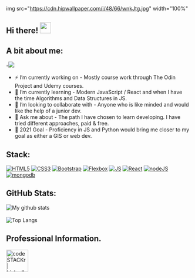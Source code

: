 img src="https://cdn.hipwallpaper.com/i/48/66/wnkJtg.jpg" width="100%"

## Hi there! <img src="https://media.giphy.com/media/hvRJCLFzcasrR4ia7z/giphy.gif" width="30px">

## A bit about me:
-<img src="https://img.icons8.com/color/48/000000/define-location--v2.png"/>
- ⚡ I’m currently working on - Mostly course work through The Odin Project and Udemy courses.
- 🌱 I’m currently learning - Modern JavaScript / React and when I have the time Algorithms and Data Structures in JS. 
- 👯 I’m looking to collaborate with - Anyone who is like minded and would like the help of a junior dev.
- 💬 Ask me about - The path I have chosen to learn developing.  I have tried different approaches, paid & free.
- 🥅 2021 Goal - Proficiency in JS and Python would bring me closer to my goal as either a GIS or web dev.

## Stack:
[![HTML5](https://img.icons8.com/color/48/000000/html-5--v1.png)](https://developer.mozilla.org/en-US/docs/Glossary/HTML)
[![CSS3](https://img.icons8.com/color/48/000000/css3.png)](https://developer.mozilla.org/en-US/docs/Web/CSS)
[![Bootstrap](https://img.icons8.com/color/48/000000/bootstrap.png)](https://getbootstrap.com/)
[![Flexbox](https://img.icons8.com/fluent/48/000000/channel-mosaic.png)](https://css-tricks.com/snippets/css/a-guide-to-flexbox/)
[![JS](https://img.icons8.com/color/48/000000/javascript--v1.png)](https://developer.mozilla.org/en-US/docs/Web/JavaScript)
[![React](https://img.icons8.com/color/48/000000/react-native.png)](https://reactjs.org/)
[![nodeJS](https://img.icons8.com/color/48/000000/nodejs.png)](https://nodejs.org/en/)
[![mongodb](https://img.icons8.com/color/48/000000/mongodb.png)](https://www.mongodb.com/)

## GitHub Stats:
![My github stats](https://github-readme-stats.vercel.app/api?username=ShotRep&theme=blue-green&show_icons=true)
</br>
</br>
![Top Langs](https://github-readme-stats.vercel.app/api/top-langs/?username=ShotRep&theme=blue-green&layout=compact)

## Professional Information.
[<img align="left" alt="codeSTACKr | LinkedIn" width="60px" src="https://img.icons8.com/color/48/000000/linkedin.png" />][linkedin]
<br />

<!-- This section you create this variables that are used above -->
[website]: https://google.com
[linkedin]: https://www.linkedin.com/in/russell-eskew/

